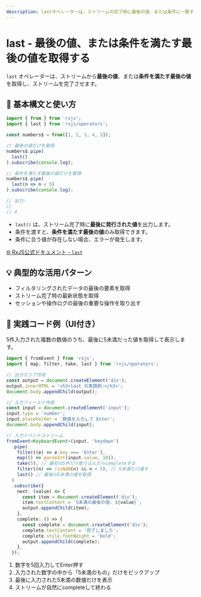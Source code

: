 ```yaml
---
description: lastオペレーターは、ストリームの完了時に最後の値、または条件に一致する最後の値だけを取り出すためのRxJS演算子です。
---
```


# last - 最後の値、または条件を満たす最後の値を取得する

`last` オペレーターは、ストリームから**最後の値**、または**条件を満たす最後の値**を取得し、ストリームを完了させます。


## 🔰 基本構文と使い方

```ts
import { from } from 'rxjs';
import { last } from 'rxjs/operators';

const numbers$ = from([1, 2, 3, 4, 5]);

// 最後の値だけを取得
numbers$.pipe(
  last()
).subscribe(console.log);

// 条件を満たす最後の値だけを取得
numbers$.pipe(
  last(n => n < 5)
).subscribe(console.log);

// 出力:
// 
// 4
```

- `last()` は、ストリーム完了時に**最後に発行された値**を出力します。
- 条件を渡すと、**条件を満たす最後の値**のみ取得できます。
- 条件に合う値が存在しない場合、エラーが発生します。

[🌐 RxJS公式ドキュメント - `last`](https://rxjs.dev/api/operators/last)


## 💡 典型的な活用パターン

- フィルタリングされたデータの最後の要素を取得
- ストリーム完了時の最新状態を取得
- セッションや操作ログの最後の重要な操作を取り出す


## 🧠 実践コード例（UI付き）

5件入力された複数の数値のうち、最後に5未満だった値を取得して表示します。

```ts
import { fromEvent } from 'rxjs';
import { map, filter, take, last } from 'rxjs/operators';

// 出力エリア作成
const output = document.createElement('div');
output.innerHTML = '<h3>last の実践例:</h3>';
document.body.appendChild(output);

// 入力フィールド作成
const input = document.createElement('input');
input.type = 'number';
input.placeholder = '数値を入力して Enter';
document.body.appendChild(input);

// 入力イベントストリーム
fromEvent<KeyboardEvent>(input, 'keydown')
  .pipe(
    filter((e) => e.key === 'Enter'),
    map(() => parseInt(input.value, 10)),
    take(5), // 最初の5件だけ取り込んだらcompleteする
    filter((n) => !isNaN(n) && n < 5), // 5未満だけ通す
    last() // 最後の5未満の値を取得
  )
  .subscribe({
    next: (value) => {
      const item = document.createElement('div');
      item.textContent = `5未満の最後の値: ${value}`;
      output.appendChild(item);
    },
    complete: () => {
      const complete = document.createElement('div');
      complete.textContent = '完了しました';
      complete.style.fontWeight = 'bold';
      output.appendChild(complete);
    },
  });

```
1. 数字を5回入力してEnter押す
2. 入力された数字の中から「5未満のもの」だけをピックアップ
3. 最後に入力された5未満の数値だけを表示
4. ストリームが自然にcompleteして終わる
